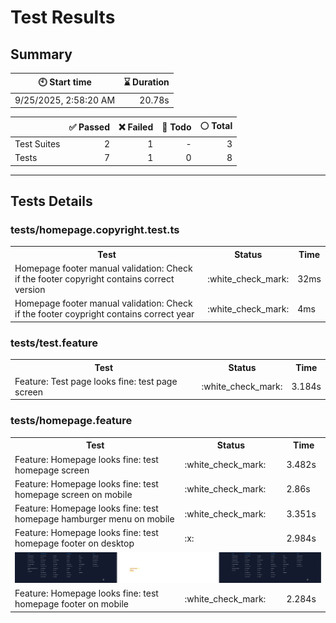 # Test Results
  ## Summary
  
| :clock10: Start time | :hourglass: Duration |
| --- | ---: |
|9/25/2025, 2:58:20 AM|20.78s|

| | :white_check_mark: Passed | :x: Failed | :construction: Todo | :white_circle: Total |
| --- | ---: | ---: | ---:| ---: |
|Test Suites|2|1|-|3|
|Tests|7|1|0|8|



  ---
  ## Tests Details
  ### tests/homepage.copyright.test.ts
<table>
<tr><th>Test</th><th>Status</th><th>Time</th></tr>
<tr><td>Homepage footer manual validation: Check if the footer copyright contains correct version</td><td>:white_check_mark:</td><td>32ms</td></tr>
<tr><td>Homepage footer manual validation: Check if the footer coypright contains correct year</td><td>:white_check_mark:</td><td>4ms</td></tr>
</table>

### tests/test.feature
<table>
<tr><th>Test</th><th>Status</th><th>Time</th></tr>
<tr><td>Feature: Test page looks fine: test page screen</td><td>:white_check_mark:</td><td>3.184s</td></tr>
</table>

### tests/homepage.feature
<table>
<tr><th>Test</th><th>Status</th><th>Time</th></tr>
<tr><td>Feature: Homepage looks fine: test homepage screen</td><td>:white_check_mark:</td><td>3.482s</td></tr>
<tr><td>Feature: Homepage looks fine: test homepage screen on mobile</td><td>:white_check_mark:</td><td>2.86s</td></tr>
<tr><td>Feature: Homepage looks fine: test homepage hamburger menu on mobile</td><td>:white_check_mark:</td><td>3.351s</td></tr>
<tr><td>Feature: Homepage looks fine: test homepage footer on desktop</td><td>:x:</td><td>2.984s</td></tr>
<tr><td colspan="3"><img src="homepage.feature/feature-homepage-looks-fine-test-homepage-footer-on-desktop-diff.jpg" alt="Test Diff feature-homepage-looks-fine-test-homepage-footer-on-desktop-diff.jpg"/></td></tr><tr><td>Feature: Homepage looks fine: test homepage footer on mobile</td><td>:white_check_mark:</td><td>2.284s</td></tr>
</table>


